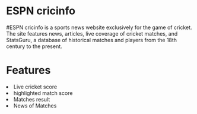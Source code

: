 <h1 fontsize="30px">ESPN cricinfo</h1>
#ESPN cricinfo is a sports news website exclusively for the game of cricket. The site features news, articles, live coverage of cricket matches, and StatsGuru, a database of historical matches and players from the 18th century to the present. 
<h1>Features</h1>
<li>Live cricket score</li>
<li>highlighted match score </li>
<li>Matches result</li>
<li>News of Matches </li> 


